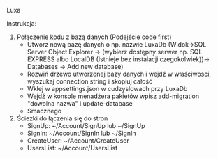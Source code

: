 Luxa

Instrukcja:
1. Połączenie kodu z bazą danych (Podejście code first)
	- Utwórz nową bazę danych o np. nazwie LuxaDb 
	(Widok->SQL Server Object Explorer -> (wybierz dostępny serwer np. SQL EXPRESS albo LocalDB (Istnieje bez instalacji czegokolwiek))-> Databases -> Add new database)
	- Rozwiń drzewo utworzonej bazy danych i wejdź w właściwości, wyszukaj connection string i skopiuj całość
	- Wklej w appsettings.json w cudzysłowach przy LuxaDb
	- Wejdź w konsole menadżera pakietów wpisz add-migration "dowolna nazwa" i update-database
	- Smacznego
2. Ścieżki do łączenia się do stron
	- SignUp: ~/Account/SignUp lub ~/SignUp
	- SignIn: ~/Account/SignIn lub ~/SignIn
	- CreateUser: ~/Account/CreateUser
	- UsersList: ~/Account/UsersList
